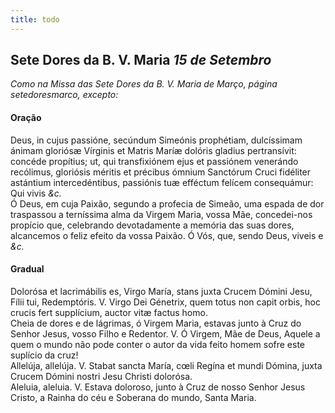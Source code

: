 ```yaml
---
title: todo
---
```

<h2 class="text-center">Sete Dores da B. V. Maria <em>15 de Setembro</em></h2>

<em>Como na Missa das Sete Dores da B. V. Maria de Março, página setedoresmarco, excepto:</em>
 
<h4 class="text-center">Oração</h4>
<div class="container-fluid">
<div class="row">
<div class="dropcap text-justify">
Deus, in cujus passióne, secúndum Simeónis prophétiam, dulcíssimam ánimam gloriósæ Vírginis et Matris Maríæ dolóris gladius pertransívit: concéde propítius; ut, qui transfixiónem ejus et passiónem venerándo recólimus, gloriósis méritis et précibus ómnium Sanctórum Cruci fidéliter astántium intercedéntibus, passiónis tuæ efféctum felícem consequámur: Qui vivis <em>&c.</em>
</div>
<div class="dropcap text-justify">
Ó Deus, em cuja Paixão, segundo a profecia de Simeão, uma espada de dor traspassou a terníssima alma da Virgem Maria, vossa Mãe, concedei-nos propício que, celebrando devotadamente a memória das suas dores, alcancemos o feliz efeito da vossa Paixão. Ó Vós, que, sendo Deus, viveis e <em>&c.</em>
</div>
</div>
</div>

<h4 class="text-center">Gradual</h4>
<div class="container-fluid">
<div class="row">
<div class="dropcap text-justify">
Dolorósa et lacrimábilis es, Virgo María, stans juxta Crucem Dómini Jesu, Fílii tui, Redemptóris. V. Virgo Dei Génetrix, quem totus non capit orbis, hoc crucis fert supplícium, auctor vitæ factus homo.
</div>
<div class="dropcap text-justify">
Cheia de dores e de lágrimas, ó Virgem Maria, estavas junto à Cruz do Senhor Jesus, vosso Filho e Redentor. V. Ó Virgem, Mãe de Deus, Aquele a quem o mundo não pode conter o autor da vida feito homem sofre este suplício da cruz!
</div>
<div class="text-justify">
Allelúja, allelúja. V. Stabat sancta María, cœli Regína et mundi Dómina, juxta Crucem Dómini nostri Jesu Christi dolorósa.
</div>
<div class="text-justify">
Aleluia, aleluia. V. Estava doloroso, junto à Cruz de nosso Senhor Jesus Cristo, a Rainha do céu e Soberana do mundo, Santa Maria.
</div>
</div>
</div>
